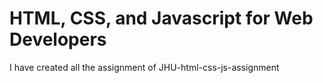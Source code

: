 # HTML, CSS, and Javascript for Web Developers
I have created all the assignment of JHU-html-css-js-assignment
